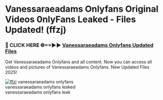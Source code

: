 # Vanessaraeadams Onlyfans Original Videos 0nlyFans Leaked - Files Updated! (ffzj)

<h3>🔴 CLICK HERE 🌐==►► <a href="https://tinyurl.com/2wckxsce" rel="nofollow">Vanessaraeadams Onlyfans Updated Files</a></h3>

Get Vanessaraeadams Onlyfans and all content. Now you can access all videos and pictures of Vanessaraeadams Onlyfans. New Updated Files 2025!

[![ffzj](https://i.imgur.com/AFduVYN.gif)](https://tinyurl.com/2wckxsce)
vanessaraeadams onlyfans<br>
vanessaraeadams onlyfans leaked<br>
vanessaraeadams onlyfans leak